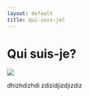 ```yaml
---
layout: default
title: qui-suis-je?
---
```


<h1 class="text-center">Qui suis-je?</h1>

<div class="text-center">
  <img class="mx-auto my-5" src="{{ site.url }}/assets/img/anonyme.png" />
  <p>dhizhdizhdi zdizidjizdjizdiz</p>
</div>
